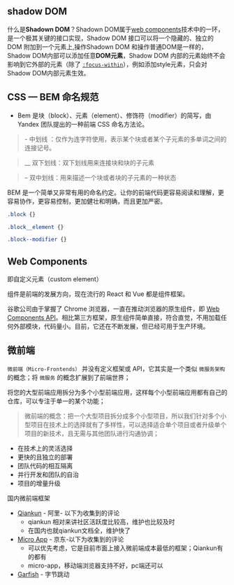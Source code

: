 ## shadow DOM

什么是**Shadown DOM**？Shadown DOM属于[web components](https://link.juejin.cn?target=https%3A%2F%2Fdeveloper.mozilla.org%2Fzh-CN%2Fdocs%2FWeb%2FWeb_Components)技术中的一环，是一个极其关键的接口实现，Shadow DOM 接口可以将一个隐藏的、独立的 DOM 附加到一个元素上,操作Shadown DOM 和操作普通DOM是一样的，Shadow DOM内部可以添加任意**DOM元素**，Shadow DOM 内部的元素始终不会影响到它外部的元素（除了 [`:focus-within`](https://link.juejin.cn?target=https%3A%2F%2Fdeveloper.mozilla.org%2Fzh-CN%2Fdocs%2FWeb%2FCSS%2F%3Afocus-within)），例如添加style元素，只会对Shadow DOM内部元素生效。

## CSS — BEM 命名规范

- Bem 是块（block）、元素（element）、修饰符（modifier）的简写，由 Yandex 团队提出的一种前端 CSS 命名方法论。

> \-  中划线 ：仅作为连字符使用，表示某个块或者某个子元素的多单词之间的连接记号。

> __  双下划线：双下划线用来连接块和块的子元素

> – 双中划线：用来描述一个块或者块的子元素的一种状态

BEM 是一个简单又非常有用的命名约定。让你的前端代码更容易阅读和理解，更容易协作，更容易控制，更加健壮和明确，而且更加严密。

```css
.block {}

.block__element {}

.block--modifier {}

```

## Web Components

即自定义元素（custom element）

组件是前端的发展方向，现在流行的 React 和 Vue 都是组件框架。

谷歌公司由于掌握了 Chrome 浏览器，一直在推动浏览器的原生组件，即 [Web Components API](https://www.webcomponents.org/introduction)。相比第三方框架，原生组件简单直接，符合直觉，不用加载任何外部模块，代码量小。目前，它还在不断发展，但已经可用于生产环境。

## 微前端

`微前端（Micro-Frontends）` 并没有定义框架或 API，它其实是一个类似 `微服务架构` 的概念；将 `微服务` 的概念扩展到了前端世界；

将您的大型前端应用拆分为多个小型前端应用，这样每个小型前端应用都有自己的仓库，可以专注于单一的某个功能；

> 微前端的概念：把一个大型项目拆分成多个小型项目，所以我们针对多个小型项目在技术上的选择就有了多样性，可以选择适合单个项目或者升级单个项目的新技术，且无需与其他团队进行沟通协调；

* 在技术上的灵活选择
* 更快的且独立的部署
* 团队代码的相互隔离
* 并行开发和团队的自治
* 项目的增量升级

国内微前端框架

* [Qiankun](https://qiankun.umijs.org/zh) - 阿里- 以下为收集到的评论
  * qiankun 相对来讲社区活跃度比较高，维护也比较及时
  * 在国内也就qiankun文档全，维护快了
* [Micro App](https://micro-zoe.github.io/micro-app/) - 京东-以下为收集到的评论
  * 可以优先考虑，它是目前市面上接入微前端成本最低的框架；Qiankun有的都有
  * micro-app，移动端浏览器支持不好，pc端还可以
* [Garfish](https://www.garfishjs.org/) - 字节跳动